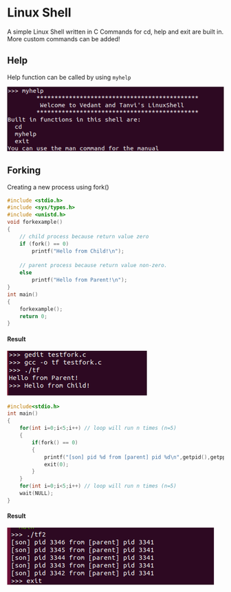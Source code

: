 # Linux Shell
A simple Linux Shell written in C
Commands for cd, help and exit are built in. More custom commands can be added!

## Help 
Help function can be called by using `myhelp`

![alt text](https://github.com/vedantsawant/LinuxShell/blob/master/images/1.png "Help Image")

## Forking
Creating a new process using fork()
```C
#include <stdio.h> 
#include <sys/types.h> 
#include <unistd.h> 
void forkexample() 
{ 
	// child process because return value zero 
	if (fork() == 0) 
		printf("Hello from Child!\n"); 

	// parent process because return value non-zero. 
	else
		printf("Hello from Parent!\n"); 
} 
int main() 
{ 
	forkexample(); 
	return 0; 
} 
```
#### Result
![alt text](https://github.com/vedantsawant/LinuxShell/blob/master/images/2.png "Help Image")

```C
#include<stdio.h> 
int main() 
{ 
	for(int i=0;i<5;i++) // loop will run n times (n=5) 
	{ 
		if(fork() == 0) 
		{ 
			printf("[son] pid %d from [parent] pid %d\n",getpid(),getppid()); 
			exit(0); 
		} 
	} 
	for(int i=0;i<5;i++) // loop will run n times (n=5) 
	wait(NULL); 
} 
```
#### Result
![alt text](https://github.com/vedantsawant/LinuxShell/blob/master/images/5.png "Help Image")
